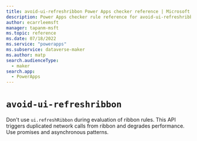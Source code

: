 ```yaml
---
title: avoid-ui-refreshribbon Power Apps checker reference | Microsoft Docs
description: Power Apps checker rule reference for avoid-ui-refreshribbon.
author: ecarrleemsft
manager: tapanm-msft
ms.topic: reference
ms.date: 07/18/2022
ms.service: "powerapps"
ms.subservice: dataverse-maker
ms.author: matp
search.audienceType: 
  - maker
search.app: 
  - PowerApps
---
```

# `avoid-ui-refreshribbon`

Don't use `ui.refreshRibbon` during evaluation of ribbon rules. This API triggers duplicated network calls from ribbon and degrades performance. Use promises and asynchronous patterns.